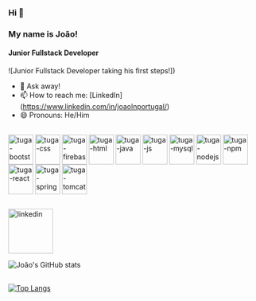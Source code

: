 ### Hi 👋 ###
### My name is João! ###
#### Junior Fullstack Developer
![Junior Fullstack Developer taking his first steps!])

- 💬 Ask away!
- 📫 How to reach me: [LinkedIn] (https://www.linkedin.com/in/joaolnportugal/)
- 😄 Pronouns: He/Him

<div style="display: inline_block"><br>
	<img align="center" alt="tuga-bootstrap" height="60" width="50" src="https://cdn.jsdelivr.net/gh/devicons/devicon/icons/bootstrap/bootstrap-plain-wordmark.svg" />
	<img align="center" alt="tuga-css" height="60" width="50" src="https://cdn.jsdelivr.net/gh/devicons/devicon/icons/css3/css3-original-wordmark.svg" /> 
	<img align="center" alt="tuga-firebase" height="60" width="50" src="https://cdn.jsdelivr.net/gh/devicons/devicon/icons/firebase/firebase-plain-wordmark.svg" />
	<img align="center" alt="tuga-html" height="60" width="50" src="https://cdn.jsdelivr.net/gh/devicons/devicon/icons/html5/html5-original-wordmark.svg" />
	<img align="center" alt="tuga-java" height="60" width="50" src="https://cdn.jsdelivr.net/gh/devicons/devicon/icons/java/java-original.svg" />
	<img align="center" alt="tuga-js" height="60" width="50" src="https://cdn.jsdelivr.net/gh/devicons/devicon/icons/javascript/javascript-original.svg" />
	<img align="center" alt="tuga-mysql" height="60" width="50" src="https://cdn.jsdelivr.net/gh/devicons/devicon/icons/mysql/mysql-original-wordmark.svg" />
	<img align="center" alt="tuga-nodejs" height="60" width="50" src="https://cdn.jsdelivr.net/gh/devicons/devicon/icons/nodejs/nodejs-original-wordmark.svg" />
	<img align="center" alt="tuga-npm" height="60" width="50" src="https://cdn.jsdelivr.net/gh/devicons/devicon/icons/npm/npm-original-wordmark.svg" />
	<img align="center" alt="tuga-react" height="60" width="50" src="https://cdn.jsdelivr.net/gh/devicons/devicon/icons/react/react-original.svg" />
	<img align="center" alt="tuga-spring" height="60" width="50" src="https://cdn.jsdelivr.net/gh/devicons/devicon/icons/spring/spring-original.svg" />
	<img align="center" alt="tuga-tomcat" height="60" width="50" src="https://cdn.jsdelivr.net/gh/devicons/devicon/icons/tomcat/tomcat-original.svg" />
</div>

##



[<img src="https://cdn.jsdelivr.net/gh/devicons/devicon/icons/linkedin/linkedin-original.svg" alt='linkedin' height='90'>](https://www.linkedin.com/in/joaolnportugal/)  


![João's GitHub stats](https://github-readme-stats.vercel.app/api?username=joaolnportugal&show_icons=true&theme=dark)
##
[![Top Langs](https://github-readme-stats.vercel.app/api/top-langs/?username=joaolnportugal&layout=compact&theme=dark)](https://github.com/joaolnportugal/github-readme-stats)






